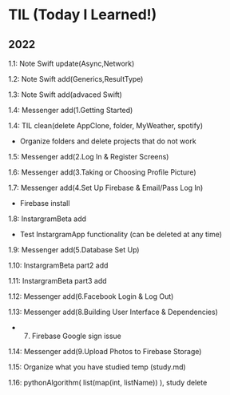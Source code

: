 # TIL (Today I Learned!)

## 2022

1.1: Note Swift update(Async,Network)

1.2: Note Swift add(Generics,ResultType)

1.3: Note Swift add(advaced Swift)

1.4: Messenger add(1.Getting Started)

1.4: TIL clean(delete AppClone, folder, MyWeather, spotify)
- Organize folders and delete projects that do not work

1.5: Messenger add(2.Log In & Register Screens)

1.6: Messenger add(3.Taking or Choosing Profile Picture)

1.7: Messenger add(4.Set Up Firebase & Email/Pass Log In)
- Firebase install

1.8: InstargramBeta add
- Test InstargramApp functionality (can be deleted at any time)

1.9: Messenger add(5.Database Set Up)

1.10: InstargramBeta part2 add

1.11: InstargramBeta part3 add

1.12: Messenger add(6.Facebook Login & Log Out)

1.13: Messenger add(8.Building User Interface & Dependencies)
- 7. Firebase Google sign issue

1.14: Messenger add(9.Upload Photos to Firebase Storage)

1.15: Organize what you have studied temp (study.md)

1.16: pythonAlgorithm( list(map(int, listName)) ), study delete 
